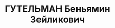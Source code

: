 ---
title: ГУТЕЛЬМАН Беньямин Зейликович
description: 'Род. в 1902 г., г. Балта, Подольская губ.,

  Приговорен: 27 декабря 1937 г.

  Приговор: ВМН'
---